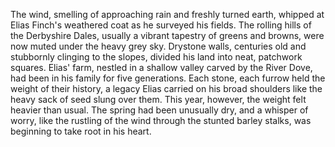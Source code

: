 The wind, smelling of approaching rain and freshly turned earth, whipped at Elias Finch's weathered coat as he surveyed his fields.  The rolling hills of the Derbyshire Dales, usually a vibrant tapestry of greens and browns, were now muted under the heavy grey sky.  Drystone walls, centuries old and stubbornly clinging to the slopes, divided his land into neat, patchwork squares.  Elias' farm, nestled in a shallow valley carved by the River Dove, had been in his family for five generations.  Each stone, each furrow held the weight of their history, a legacy Elias carried on his broad shoulders like the heavy sack of seed slung over them.  This year, however, the weight felt heavier than usual.  The spring had been unusually dry, and a whisper of worry, like the rustling of the wind through the stunted barley stalks, was beginning to take root in his heart.
